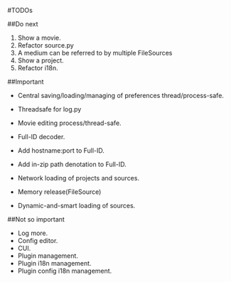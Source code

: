 #TODOs

##Do next

1. Show a movie.
1. Refactor source.py
1. A medium can be referred to by multiple FileSources
1. Show a project.
1. Refactor i18n.

##Important

* Central saving/loading/managing of preferences thread/process-safe.
* Threadsafe for log.py
* Movie editing process/thread-safe.

* Full-ID decoder.
* Add hostname:port to Full-ID.
* Add in-zip path denotation to Full-ID.
* Network loading of projects and sources.

* Memory release(FileSource)
* Dynamic-and-smart loading of sources.


##Not so important

* Log more.
* Config editor.
* CUI.
* Plugin management.
* Plugin i18n management.
* Plugin config i18n management.
